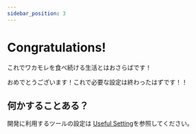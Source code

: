 ```yaml
---
sidebar_position: 3
---
```


# Congratulations!

これでワカモレを食べ続ける生活とはおさらばです！

おめでとうございます！これで必要な設定は終わったはずです！！

## 何かすることある？

開発に利用するツールの設定は [Useful Setting](/docs/category/useful-setting)を参照してください。
